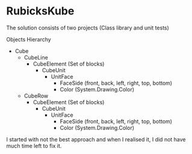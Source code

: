 # RubicksKube
The solution consists of two projects (Class library and unit tests)

Objects Hierarchy
 - Cube
   - CubeLine
     - CubeElement (Set of blocks)
       - CubeUnit
         - UnitFace 
           - FaceSide (front, back, left, right, top, bottom)
           - Color (System.Drawing.Color)
   - CubeRow
     - CubeElement (Set of blocks)
       - CubeUnit
         - UnitFace 
           - FaceSide (front, back, left, right, top, bottom)
           - Color (System.Drawing.Color)

I started with not the best approach and when I realised it, I did not have much time left to fix it.
